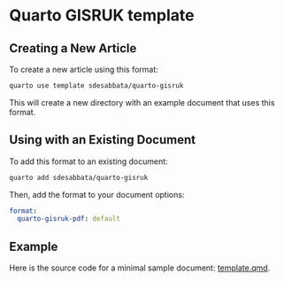 
# Quarto GISRUK template

## Creating a New Article

To create a new article using this format:

```bash
quarto use template sdesabbata/quarto-gisruk
```

This will create a new directory with an example document that uses this format.

## Using with an Existing Document

To add this format to an existing document:

```bash
quarto add sdesabbata/quarto-gisruk
```

Then, add the format to your document options:

```yaml
format:
  quarto-gisruk-pdf: default
```    

## Example

Here is the source code for a minimal sample document: [template.qmd](template.qmd).

